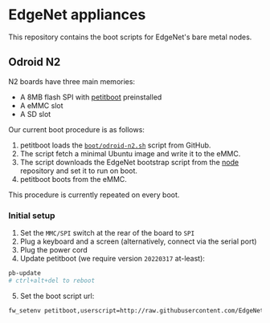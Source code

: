 # EdgeNet appliances

This repository contains the boot scripts for EdgeNet's bare metal nodes.

## Odroid N2

N2 boards have three main memories:
- A 8MB flash SPI with [petitboot][petitboot] preinstalled
- A eMMC slot
- A SD slot

Our current boot procedure is as follows:
1. petitboot loads the [`boot/odroid-n2.sh`](/boot/odroid-n2.sh) script from GitHub.
2. The script fetch a minimal Ubuntu image and write it to the eMMC.
3. The script downloads the EdgeNet bootstrap script from the [node][node] repository and set it to run on boot.
4. petitboot boots from the eMMC.

This procedure is currently repeated on every boot.

### Initial setup

1. Set the `MMC/SPI` switch at the rear of the board to `SPI`
2. Plug a keyboard and a screen (alternatively, connect via the serial port)
3. Plug the power cord
4. Update petitboot (we require version `20220317` at-least):
```bash
pb-update
# ctrl+alt+del to reboot
```
5. Set the boot script url:
```bash
fw_setenv petitboot,userscript=http://raw.githubusercontent.com/EdgeNet-project/hardware/main/boot/odroid-n2.sh
```

[node]: https://github.com/EdgeNet-project/node
[petitboot]: https://forum.odroid.com/viewtopic.php?t=33873
